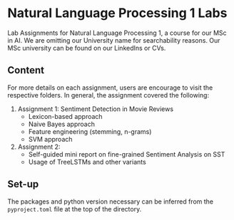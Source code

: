 # Natural Language Processing 1 Labs

Lab Assignments for Natural Language Processing 1, a course for our MSc in AI.
We are omitting our University name for searchability reasons.
Our MSc university can be found on our LinkedIns or CVs.

## Content

For more details on each assignment, users are encourage to visit the respective folders.
In general, the assignment covered the following:

1. Assignment 1: Sentiment Detection in Movie Reviews
    - Lexicon-based approach
    - Naive Bayes approach
    - Feature engineering (stemming, n-grams)
    - SVM approach
2. Assignment 2:
    - Self-guided mini report on fine-grained Sentiment Analysis on SST
    - Usage of TreeLSTMs and other variants

## Set-up

The packages and python version necessary can be inferred from the
`pyproject.toml` file at the top of the directory.
